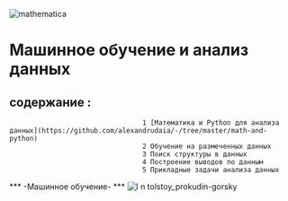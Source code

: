  

 
 ![mathematica](https://cloud.githubusercontent.com/assets/7158671/16206621/e8d3a8e0-3731-11e6-97c5-bcf555322e0f.jpg)
 
 
Машинное обучение и анализ данных
======

 

содержание :
------
                                     1 [Математика и Python для анализа данных](https://github.com/alexandrudaia/-/tree/master/math-and-python)
                                     2 Обучение на размеченных данных
                                     3 Поиск структуры в данных
                                     4 Построение выводов по данным
                                     5 Прикладные задачи анализа данных
 
***                                                -Машинное обучение-                    ***
![l n tolstoy_prokudin-gorsky](https://cloud.githubusercontent.com/assets/7158671/16206443/2e061192-3731-11e6-9f9b-3ad89c7cf571.jpg)

